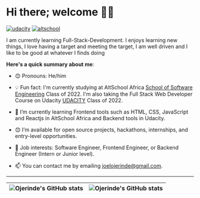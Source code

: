 # Hi there; welcome 👋🏾

<a href="https://www.udacity.com/course/full-stack-web-developer-nanodegree--nd0044">![udacity](https://user-images.githubusercontent.com/70530526/184998992-6c1d8bd1-708c-43de-895a-dbfaa2758e3b.png)</a> <a href="https://altschoolafrica.com/schools/engineering">![altschool](https://user-images.githubusercontent.com/70530526/184998938-84280644-3dfa-4dac-87a4-cfb7fb490a83.png)</a>

I am currently learning Full-Stack-Development. I enjoys learning new things, I love having a target and meeting the target, I am well driven and I like to be good at whatever I finds doing

**Here's a quick summary about me**:

* 😊 Pronouns: He/him

* 💡 Fun fact: I'm currently studying at AltSchool Africa [School of Software Engineering](https://altschoolafrica.com/schools/engineering) Class of 2022. I'm also taking the Full Stack Web Developer Course on Udacity [UDACITY](https://www.udacity.com/online-learning-for-individuals?utm_source=gsem_brand&utm_medium=ads_r&utm_campaign=12949811881_c_individuals&utm_term=123473112164&utm_keyword=udacity_e&gclid=Cj0KCQjwidSWBhDdARIsAIoTVb1Dxz5JFw1uplVu8rc-LiXKG1ocNolzStiZx__7kqZEmJHQgmEsIi4aAsQtEALw_wcB) Class of 2022.

* 🌱 I’m currently learning Frontend tools such as HTML, CSS, JavaScript and Reactjs in AltSchool Africa and Backend tools in Udacity.

* 😊 I’m available for open source projects, hackathons, internships, and entry-level opportunities.

* 💼 Job interests: Software Engineer, Frontend Engineer, or Backend Engineer (Intern or Junior level).

* 📫 You can contact me by emailing joelojerinde@gmail.com.

---

| <img align="center" src="https://github-readme-stats.vercel.app/api?username=ojerinde&show_icons=true&include_all_commits=true&hide_border=true" alt="Ojerinde's GitHub stats" /> | <img align="center" src="https://github-readme-stats.vercel.app/api/top-langs/?username=ojerinde&langs_count=8&layout=compact&hide_border=true" alt="Ojerinde's GitHub stats" /> |
| ------------- | ------------- |
